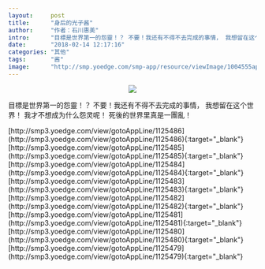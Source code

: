 ```yaml
---
layout:     post
title:      "身后的光子酱"
author:     "作者：石川惠美"
intro:      "目標是世界第一的怨靈！？ 不要！我还有不得不去完成的事情， 我想留在这个世界！ 我才不想成为什么怨灵呢！ 死後的世界里真是一團亂！"
date:       "2018-02-14 12:17:16"
categories: "其他"
tags:       "酱"
image:      "http://smp.yoedge.com/smp-app/resource/viewImage/1004555appline.png"
---
```

<div style="text-align: center">
<p><img src="http://smp.yoedge.com/smp-app/resource/viewImage/1004555appline.png"/></p>
</div>
<p class="post-meta">
<span>目標是世界第一的怨靈！？ 不要！我还有不得不去完成的事情， 我想留在这个世界！ 我才不想成为什么怨灵呢！ 死後的世界里真是一團亂！</span>
</p>
[http://smp3.yoedge.com/view/gotoAppLine/1125486](http://smp3.yoedge.com/view/gotoAppLine/1125486){:target="_blank"}
[http://smp3.yoedge.com/view/gotoAppLine/1125485](http://smp3.yoedge.com/view/gotoAppLine/1125485){:target="_blank"}
[http://smp3.yoedge.com/view/gotoAppLine/1125484](http://smp3.yoedge.com/view/gotoAppLine/1125484){:target="_blank"}
[http://smp3.yoedge.com/view/gotoAppLine/1125483](http://smp3.yoedge.com/view/gotoAppLine/1125483){:target="_blank"}
[http://smp3.yoedge.com/view/gotoAppLine/1125482](http://smp3.yoedge.com/view/gotoAppLine/1125482){:target="_blank"}
[http://smp3.yoedge.com/view/gotoAppLine/1125481](http://smp3.yoedge.com/view/gotoAppLine/1125481){:target="_blank"}
[http://smp3.yoedge.com/view/gotoAppLine/1125480](http://smp3.yoedge.com/view/gotoAppLine/1125480){:target="_blank"}
[http://smp3.yoedge.com/view/gotoAppLine/1125479](http://smp3.yoedge.com/view/gotoAppLine/1125479){:target="_blank"}


